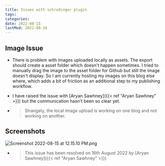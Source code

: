 ```yaml
---
title: Issues with schrodinger plugin
tags:
categories:
date: 2022-08-15
lastMod: 2022-08-16
---
```

## Image Issue

  + There is problem with images uploaded locally as assets. The export should create a asset folder which doesn't happen sometimes. I tried to manually drag the image to the asset folder for Github but still the image doesn't display. So I am currently hosting my images on this blog else where, which adds a bit of friction as an additional step to my publishing workflow.

  + I have raised the issue with [Aryan Sawhney]({{< ref "Aryan Sawhney" >}}) but the communication hasn't been so clear yet.

  + > Strangely, the local image upload is working on one blog and not working on another.

## Screenshots

![Screenshot 2022-08-15 at 12.15.10 PM.png](/assets/screenshot_2022-08-15_at_12.15.10_pm_1660548857365_0.png)

  + > This issue has been resolved on 16th August 2022 by [Aryan Sawhney]({{< ref "Aryan Sawhney" >}})
